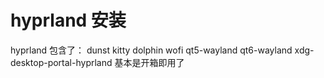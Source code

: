 # hyprland 安装

hyprland 包含了： dunst kitty dolphin wofi qt5-wayland qt6-wayland xdg-desktop-portal-hyprland 基本是开箱即用了

